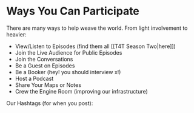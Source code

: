 # Ways You Can Participate

There are many ways to help weave the world. From light involvement to heavier:

- View/Listen to Episodes (find them all [[T4T Season Two|here]])
- Join the Live Audience for Public Episodes
- Join the Conversations
- Be a Guest on Episodes
- Be a Booker (hey! you should interview x!)
- Host a Podcast 
- Share Your Maps or Notes
- Crew the Engine Room (improving our infrastructure)

Our Hashtags (for when you post): 